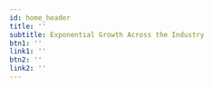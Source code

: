 ```yaml
---
id: home_header
title: ''
subtitle: Exponential Growth Across the Industry
btn1: ''
link1: ''
btn2: ''
link2: ''
---
```


<!-- Emerging technologies demand edge solutions to scale. ThreeFold created secure and scaleable technology that allows anyone to connect decentralized capacity, anywhere.


subtitle: Decentralization is taking over -->